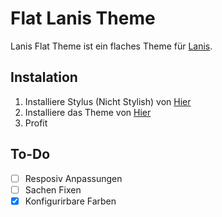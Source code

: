 # Flat Lanis Theme

Lanis Flat Theme ist ein flaches Theme für [Lanis](https://portal.lanis-system.de).

## Instalation
1. Installiere Stylus (Nicht Stylish) von [Hier](https://github.com/openstyles/stylus)
2. Installiere das Theme von [Hier](https://github.com/zekiz774/lanis-flat-theme/raw/main/Lanis-Theme.user.css)
3. Profit

## To-Do
- [ ] Resposiv Anpassungen
- [ ] Sachen Fixen
- [x] Konfigurirbare Farben
